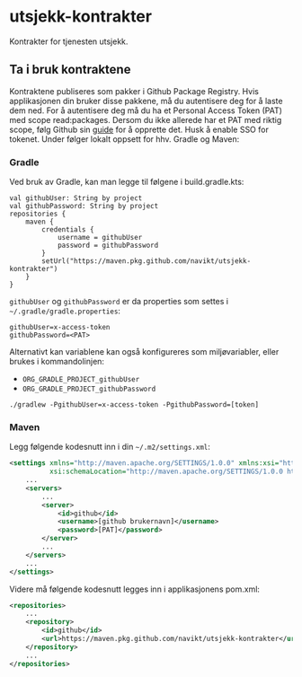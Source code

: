 # utsjekk-kontrakter
Kontrakter for tjenesten utsjekk. 

## Ta i bruk kontraktene
Kontraktene publiseres som pakker i Github Package Registry. Hvis applikasjonen din bruker disse pakkene, må du
autentisere deg for å laste dem ned. For å autentisere deg må du ha et Personal Access Token (PAT) med scope read:packages.
Dersom du ikke allerede har et PAT med riktig scope, følg Github sin 
[guide](https://docs.github.com/en/authentication/keeping-your-account-and-data-secure/managing-your-personal-access-tokens#creating-a-personal-access-token-classic)
for å opprette det. Husk å enable SSO for tokenet. Under følger lokalt oppsett for hhv. Gradle og Maven: 

### Gradle
Ved bruk av Gradle, kan man legge til følgene i build.gradle.kts:
```
val githubUser: String by project
val githubPassword: String by project
repositories {
    maven {
        credentials {
            username = githubUser
            password = githubPassword
        }
        setUrl("https://maven.pkg.github.com/navikt/utsjekk-kontrakter")
    }
}
```
`githubUser` og `githubPassword` er da properties som settes i `~/.gradle/gradle.properties`:

```
githubUser=x-access-token
githubPassword=<PAT>
```
Alternativt kan variablene kan også konfigureres som miljøvariabler, eller brukes i kommandolinjen:

* `ORG_GRADLE_PROJECT_githubUser`
* `ORG_GRADLE_PROJECT_githubPassword`

`./gradlew -PgithubUser=x-access-token -PgithubPassword=[token]`

### Maven
Legg følgende kodesnutt inn i din `~/.m2/settings.xml`:

```xml
<settings xmlns="http://maven.apache.org/SETTINGS/1.0.0" xmlns:xsi="http://www.w3.org/2001/XMLSchema-instance"
          xsi:schemaLocation="http://maven.apache.org/SETTINGS/1.0.0 https://maven.apache.org/xsd/settings-1.0.0.xsd">
    ...
    <servers>
        ...
        <server>
            <id>github</id>
            <username>[github brukernavn]</username>
            <password>[PAT]</password>
        </server>
        ...
    </servers>
    ...
</settings>
```

Videre må følgende kodesnutt legges inn i applikasjonens pom.xml:
```xml
<repositories>
    ...
    <repository>
        <id>github</id>
        <url>https://maven.pkg.github.com/navikt/utsjekk-kontrakter</url>
    </repository>
    ...
</repositories>
```

